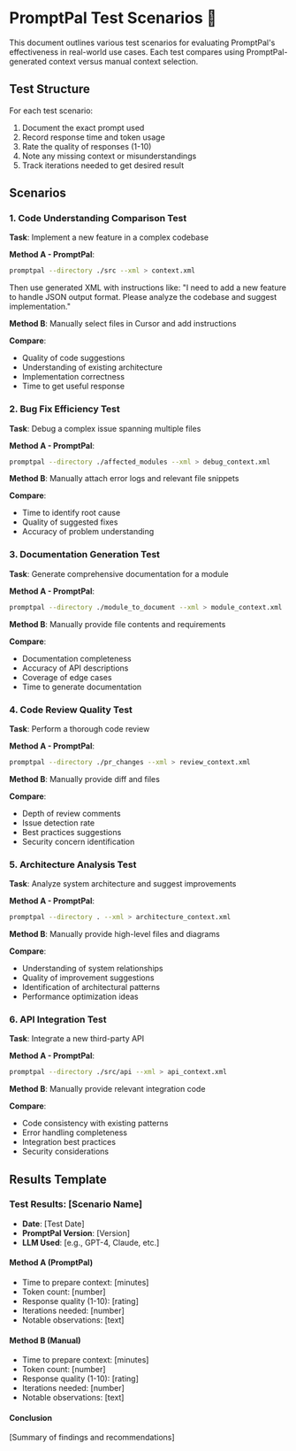 # PromptPal Test Scenarios 🧪

This document outlines various test scenarios for evaluating PromptPal's effectiveness in real-world use cases. Each test compares using PromptPal-generated context versus manual context selection.

## Test Structure
For each test scenario:
1. Document the exact prompt used
2. Record response time and token usage
3. Rate the quality of responses (1-10)
4. Note any missing context or misunderstandings
5. Track iterations needed to get desired result

## Scenarios

### 1. Code Understanding Comparison Test
**Task**: Implement a new feature in a complex codebase

**Method A - PromptPal**:
```bash
promptpal --directory ./src --xml > context.xml
```
Then use generated XML with instructions like: "I need to add a new feature to handle JSON output format. Please analyze the codebase and suggest implementation."

**Method B**: Manually select files in Cursor and add instructions

**Compare**:
- Quality of code suggestions
- Understanding of existing architecture
- Implementation correctness
- Time to get useful response

### 2. Bug Fix Efficiency Test
**Task**: Debug a complex issue spanning multiple files

**Method A - PromptPal**:
```bash
promptpal --directory ./affected_modules --xml > debug_context.xml
```

**Method B**: Manually attach error logs and relevant file snippets

**Compare**:
- Time to identify root cause
- Quality of suggested fixes
- Accuracy of problem understanding

### 3. Documentation Generation Test
**Task**: Generate comprehensive documentation for a module

**Method A - PromptPal**:
```bash
promptpal --directory ./module_to_document --xml > module_context.xml
```

**Method B**: Manually provide file contents and requirements

**Compare**:
- Documentation completeness
- Accuracy of API descriptions
- Coverage of edge cases
- Time to generate documentation

### 4. Code Review Quality Test
**Task**: Perform a thorough code review

**Method A - PromptPal**:
```bash
promptpal --directory ./pr_changes --xml > review_context.xml
```

**Method B**: Manually provide diff and files

**Compare**:
- Depth of review comments
- Issue detection rate
- Best practices suggestions
- Security concern identification

### 5. Architecture Analysis Test
**Task**: Analyze system architecture and suggest improvements

**Method A - PromptPal**:
```bash
promptpal --directory . --xml > architecture_context.xml
```

**Method B**: Manually provide high-level files and diagrams

**Compare**:
- Understanding of system relationships
- Quality of improvement suggestions
- Identification of architectural patterns
- Performance optimization ideas

### 6. API Integration Test
**Task**: Integrate a new third-party API

**Method A - PromptPal**:
```bash
promptpal --directory ./src/api --xml > api_context.xml
```

**Method B**: Manually provide relevant integration code

**Compare**:
- Code consistency with existing patterns
- Error handling completeness
- Integration best practices
- Security considerations

## Results Template

### Test Results: [Scenario Name]
- **Date**: [Test Date]
- **PromptPal Version**: [Version]
- **LLM Used**: [e.g., GPT-4, Claude, etc.]

#### Method A (PromptPal)
- Time to prepare context: [minutes]
- Token count: [number]
- Response quality (1-10): [rating]
- Iterations needed: [number]
- Notable observations: [text]

#### Method B (Manual)
- Time to prepare context: [minutes]
- Token count: [number]
- Response quality (1-10): [rating]
- Iterations needed: [number]
- Notable observations: [text]

#### Conclusion
[Summary of findings and recommendations] 